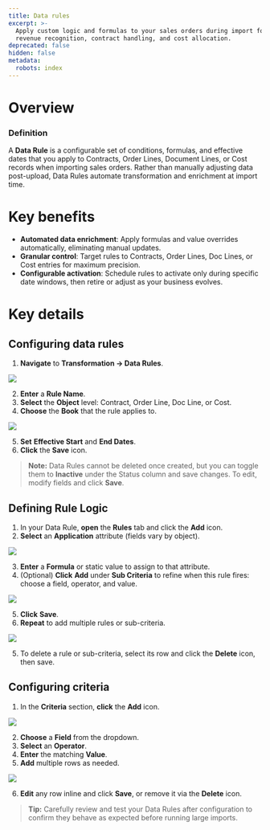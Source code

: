 ```yaml
---
title: Data rules
excerpt: >-
  Apply custom logic and formulas to your sales orders during import for precise
  revenue recognition, contract handling, and cost allocation.
deprecated: false
hidden: false
metadata:
  robots: index
---
```

# Overview

### Definition

A **Data Rule** is a configurable set of conditions, formulas, and effective dates that you apply to Contracts, Order Lines, Document Lines, or Cost records when importing sales orders. Rather than manually adjusting data post-upload, Data Rules automate transformation and enrichment at import time.

# Key benefits

* **Automated data enrichment**: Apply formulas and value overrides automatically, eliminating manual updates.
* **Granular control**: Target rules to Contracts, Order Lines, Doc Lines, or Cost entries for maximum precision.
* **Configurable activation**: Schedule rules to activate only during specific date windows, then retire or adjust as your business evolves.

# Key details

## Configuring data rules

1. **Navigate** to **Transformation → Data Rules**.

<Image align="center" className="border" border={true} src="https://files.readme.io/bb61372-image.png" />

2. **Enter** a **Rule Name**.
3. **Select** the **Object** level: Contract, Order Line, Doc Line, or Cost.
4. **Choose** the **Book** that the rule applies to.

<Image align="center" className="border" border={true} src="https://files.readme.io/34685d1-image.png" />

5. **Set** **Effective Start** and **End Dates**.
6. **Click** the **Save** icon.

> **Note:** Data Rules cannot be deleted once created, but you can toggle them to **Inactive** under the Status column and save changes. To edit, modify fields and click **Save**.

## Defining Rule Logic

1. In your Data Rule, **open** the **Rules** tab and click the **Add** icon.
2. **Select** an **Application** attribute (fields vary by object).

<Image align="center" className="border" border={true} src="https://files.readme.io/aa3f447-image.png" />

3. **Enter** a **Formula** or static value to assign to that attribute.
4. (Optional) **Click** **Add** under **Sub Criteria** to refine when this rule fires: choose a field, operator, and value.

<Image align="center" className="border" border={true} src="https://files.readme.io/2bebae0-image.png" />

5. **Click** **Save**.
6. **Repeat** to add multiple rules or sub-criteria.

<Image align="center" className="border" border={true} src="https://files.readme.io/bda0b72-image.png" />

5. To delete a rule or sub-criteria, select its row and click the **Delete** icon, then save.

## Configuring criteria

1. In the **Criteria** section, **click** the **Add** icon.

<Image align="center" className="border" border={true} src="https://files.readme.io/2f8bfa0-image.png" />

2. **Choose** a **Field** from the dropdown.
3. **Select** an **Operator**.
4. **Enter** the matching **Value**.
5. **Add** multiple rows as needed.

<Image align="center" className="border" border={true} src="https://files.readme.io/9e698ad-image.png" />

6. **Edit** any row inline and click **Save**, or remove it via the **Delete** icon.

> **Tip:** Carefully review and test your Data Rules after configuration to confirm they behave as expected before running large imports.
